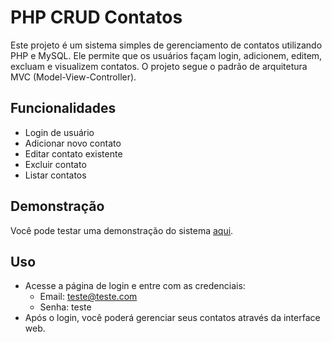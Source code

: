 # PHP CRUD Contatos

Este projeto é um sistema simples de gerenciamento de contatos utilizando PHP e MySQL. Ele permite que os usuários façam login, adicionem, editem, excluam e visualizem contatos. O projeto segue o padrão de arquitetura MVC (Model-View-Controller).

## Funcionalidades

- Login de usuário
- Adicionar novo contato
- Editar contato existente
- Excluir contato
- Listar contatos

## Demonstração

Você pode testar uma demonstração do sistema [aqui](http://rjas-contatos.free.nf).

## Uso

- Acesse a página de login e entre com as credenciais:
  - Email: teste@teste.com
  - Senha: teste
- Após o login, você poderá gerenciar seus contatos através da interface web.

